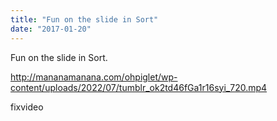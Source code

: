 ```yaml
---
title: "Fun on the slide in Sort"
date: "2017-01-20"
---
```


Fun on the slide in Sort.

http://mananamanana.com/ohpiglet/wp-content/uploads/2022/07/tumblr_ok2td46fGa1r16syi_720.mp4

fixvideo

